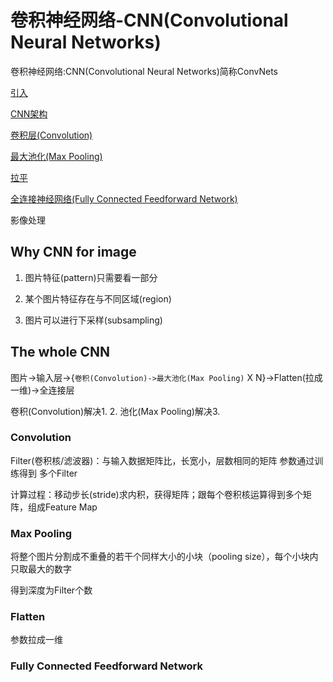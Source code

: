# 卷积神经网络-CNN(Convolutional Neural Networks)

卷积神经网络:CNN(Convolutional Neural Networks)简称ConvNets

[引入](#Why-CNN-for-image)

[CNN架构](#The-whole-CNN)

[卷积层(Convolution)](#Convolution)

[最大池化(Max Pooling)](#Max-Pooling)

[拉平](#Flatten)

[全连接神经网络(Fully Connected Feedforward Network)](#Fully-Connected-Feedforward-Network)


影像处理

## Why CNN for image

1.  图片特征(pattern)只需要看一部分

2.  某个图片特征存在与不同区域(region)

3.  图片可以进行下采样(subsampling)

## The whole CNN

图片->输入层->{`卷积(Convolution)->最大池化(Max Pooling)` X N}->Flatten(拉成一维)->全连接层

卷积(Convolution)解决1. 2. 池化(Max Pooling)解决3.

### Convolution

Filter(卷积核/滤波器)：与输入数据矩阵比，长宽小，层数相同的矩阵 参数通过训练得到 多个Filter

计算过程：移动步长(stride)求内积，获得矩阵；跟每个卷积核运算得到多个矩阵，组成Feature Map

### Max Pooling

将整个图片分割成不重叠的若干个同样大小的小块（pooling size），每个小块内只取最大的数字

得到深度为Filter个数

### Flatten

参数拉成一维

### Fully Connected Feedforward Network

##
